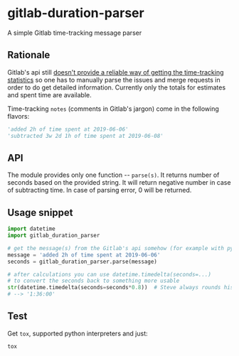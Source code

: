# gitlab-duration-parser

A simple Gitlab time-tracking message parser

## Rationale
Gitlab's api still [doesn't provide a reliable way of getting the time-tracking
statistics](https://gitlab.com/gitlab-org/gitlab-ce/issues/42534) so one has to
manually parse the issues and merge requests in order to do get detailed information.
Currently only the totals for estimates and spent time are available.

Time-tracking `notes` (comments in Gitlab's jargon) come in the following flavors:
```python
'added 2h of time spent at 2019-06-06'
'subtracted 3w 2d 1h of time spent at 2019-06-08'
```

## API
The module provides only one function -- `parse(s)`. It returns number of seconds
based on the provided string. It will return negative number in case of subtracting
time. In case of parsing error, 0 will be returned.

## Usage snippet
```python
import datetime
import gitlab_duration_parser

# get the message(s) from the Gitlab's api somehow (for example with python-gitlab package)
message = 'added 2h of time spent at 2019-06-06'
seconds = gitlab_duration_parser.parse(message)

# after calculations you can use datetime.timedelta(seconds=...)
# to convert the seconds back to something more usable
str(datetime.timedelta(seconds=seconds*0.8))  # Steve always rounds his times up
# --> '1:36:00'
```

## Test
Get `tox`, supported python interpreters and just:
```
tox
```
